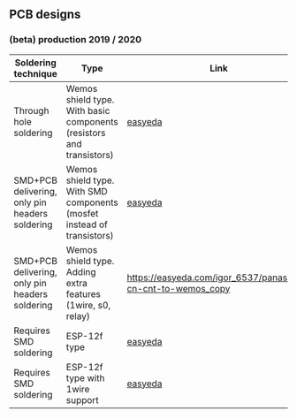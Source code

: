 ## PCB designs

### (beta) production 2019 / 2020

| Soldering technique | Type | Link | Status |
| ----- | ---- | --- | ---: |
| Through hole soldering | Wemos shield type. With basic components (resistors and transistors)| [easyeda](https://easyeda.com/igor_6537/panasonic-cn-cnt-to-wemos-through-hole) | beta |
| SMD+PCB delivering, only pin headers soldering | Wemos shield type. With SMD components (mosfet instead of transistors) | [easyeda](https://easyeda.com/igor_6537/panasonic-cn-cnt-to-wemos) | beta |
| SMD+PCB delivering, only pin headers soldering  | Wemos shield type. Adding extra features (1wire, s0, relay) | https://easyeda.com/igor_6537/panasonic-cn-cnt-to-wemos_copy  | beta |
| Requires SMD soldering | ESP-12f type | [easyeda](https://easyeda.com/kompiuteriu/new-cn-cnt) | beta |
| Requires SMD soldering | ESP-12f type with 1wire support| [easyeda](https://easyeda.com/kompiuteriu/new-cn-cnt_copy) | beta |